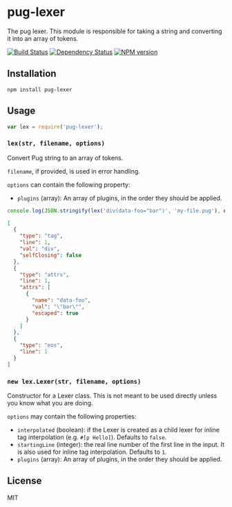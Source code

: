 # pug-lexer

The pug lexer.  This module is responsible for taking a string and converting it into an array of tokens.

[![Build Status](https://img.shields.io/travis/pugjs/pug-lexer/master.svg)](https://travis-ci.org/pugjs/pug-lexer)
[![Dependency Status](https://img.shields.io/gemnasium/pugjs/pug-lexer.svg)](https://gemnasium.com/pugjs/pug-lexer)
[![NPM version](https://img.shields.io/npm/v/pug-lexer.svg)](https://www.npmjs.org/package/pug-lexer)

## Installation

    npm install pug-lexer

## Usage

```js
var lex = require('pug-lexer');
```

### `lex(str, filename, options)`

Convert Pug string to an array of tokens.

`filename`, if provided, is used in error handling.

`options` can contain the following property:

- `plugins` (array): An array of plugins, in the order they should be applied.

```js
console.log(JSON.stringify(lex('div(data-foo="bar")', 'my-file.pug'), null, '  '))
```

```json
[
  {
    "type": "tag",
    "line": 1,
    "val": "div",
    "selfClosing": false
  },
  {
    "type": "attrs",
    "line": 1,
    "attrs": [
      {
        "name": "data-foo",
        "val": "\"bar\"",
        "escaped": true
      }
    ]
  },
  {
    "type": "eos",
    "line": 1
  }
]
```

### `new lex.Lexer(str, filename, options)`

Constructor for a Lexer class. This is not meant to be used directly unless you know what you are doing.

`options` may contain the following properties:

- `interpolated` (boolean): if the Lexer is created as a child lexer for inline tag interpolation (e.g. `#[p Hello]`). Defaults to `false`.
- `startingLine` (integer): the real line number of the first line in the input. It is also used for inline tag interpolation. Defaults to `1`.
- `plugins` (array): An array of plugins, in the order they should be applied.

## License

  MIT

